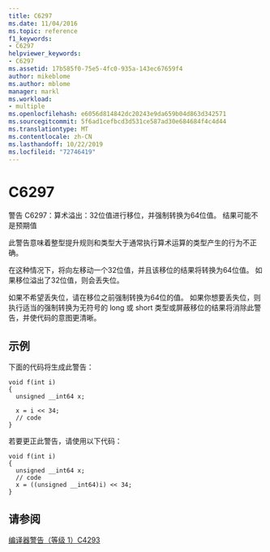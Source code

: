 ```yaml
---
title: C6297
ms.date: 11/04/2016
ms.topic: reference
f1_keywords:
- C6297
helpviewer_keywords:
- C6297
ms.assetid: 17b585f0-75e5-4fc0-935a-143ec67659f4
author: mikeblome
ms.author: mblome
manager: markl
ms.workload:
- multiple
ms.openlocfilehash: e6056d814842dc20243e9da659b04d863d342571
ms.sourcegitcommit: 5f6ad1cefbcd3d531ce587ad30e684684f4c4d44
ms.translationtype: MT
ms.contentlocale: zh-CN
ms.lasthandoff: 10/22/2019
ms.locfileid: "72746419"
---
```

# <a name="c6297"></a>C6297
警告 C6297：算术溢出：32位值进行移位，并强制转换为64位值。 结果可能不是预期值

 此警告意味着整型提升规则和类型大于通常执行算术运算的类型产生的行为不正确。

 在这种情况下，将向左移动一个32位值，并且该移位的结果将转换为64位值。 如果移位溢出了32位值，则会丢失位。

 如果不希望丢失位，请在移位之前强制转换为64位的值。 如果你想要丢失位，则执行适当的强制转换为无符号的 long 或 short 类型或屏蔽移位的结果将消除此警告，并使代码的意图更清晰。

## <a name="example"></a>示例
 下面的代码将生成此警告：

```
void f(int i)
{
  unsigned __int64 x;

  x = i << 34;
  // code
}
```

 若要更正此警告，请使用以下代码：

```
void f(int i)
{
  unsigned __int64 x;
  // code
  x = ((unsigned __int64)i) << 34;
}
```

## <a name="see-also"></a>请参阅
 [编译器警告（等级 1）C4293](/cpp/error-messages/compiler-warnings/compiler-warning-level-1-c4293)
